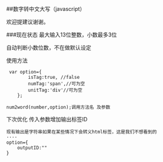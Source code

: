 ##数字转中文大写（javascript）

欢迎提建议谢谢。

###现在状态
最大输入13位整数，小数最多3位

自动判断小数位数，不在做默认设定


使用方法
```
 var option={
        isTag:true, //false
        numTag:'span',//可为空
        unitTag:'div'//可为空
    };

num2word(number,option);调用方法名 及参数
```

下次优化 传入参数增加输出标签ID
```
现有输出是字符串如果在某些情况下会转义html标签，这是我们不想看到的
····
option={
    outputID:""
}
```